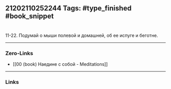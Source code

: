 21202110252244
Tags: #type_finished #book_snippet 
---
# 

 11-22. Подумай о мыши полевой и домашней, об ее испуге и беготне. 

---
### Zero-Links
 - [[00 (book) Наедине с собой - Meditations]]
---
### Links

